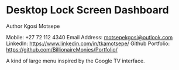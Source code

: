 # Desktop Lock Screen Dashboard

Author Kgosi Motsepe

Mobile: +27 72 112 4340
Email Address: motsepekgosi@outlook.com
LinkedIn: https://www.linkedin.com/in/tkamotsepe/
Github Portfolio: https://github.com/BillionaireMonies/Portfolio/


A kind of large menu inspired by the Google TV interface.

